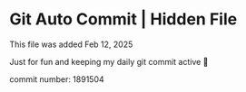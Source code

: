 # Git Auto Commit | Hidden File

This file was added Feb 12, 2025

Just for fun and keeping my daily git commit active 🤪

commit number: 1891504
